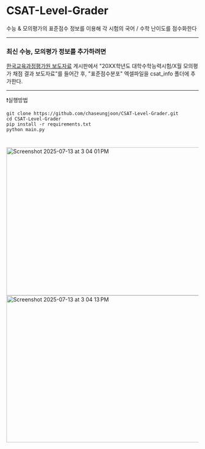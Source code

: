 # CSAT-Level-Grader
수능 &amp; 모의평가의 표준점수 정보를 이용해 각 시험의 국어 / 수학 난이도를 점수화한다

---

### 최신 수능, 모의평가 정보를 추가하려면
  
[한국교육과정평가원 보도자료](https://www.suneung.re.kr/boardCnts/list.do?type=default&page=1&m=0302&searchStr=&searchType=S&s=suneung&boardID=1500230#contents) 게시판에서 "20XX학년도 대학수학능력시험/X월 모의평가 채점 결과 보도자료"를 들어간 후, "표준점수분포" 엑셀파일을 csat_info 폴더에 추가한다.

---

❗실행방법

```
git clone https://github.com/chaseungjoon/CSAT-Level-Grader.git
cd CSAT-Level-Grader
pip install -r requirements.txt
python main.py
```
#

<img width="644" height="387" alt="Screenshot 2025-07-13 at 3 04 01 PM" src="https://github.com/user-attachments/assets/e5cf8005-6c5e-42f4-bcc2-763d23a0924c" />
<img width="643" height="384" alt="Screenshot 2025-07-13 at 3 04 13 PM" src="https://github.com/user-attachments/assets/c73db204-c7e7-410a-b015-1c7f966bcb55" />


